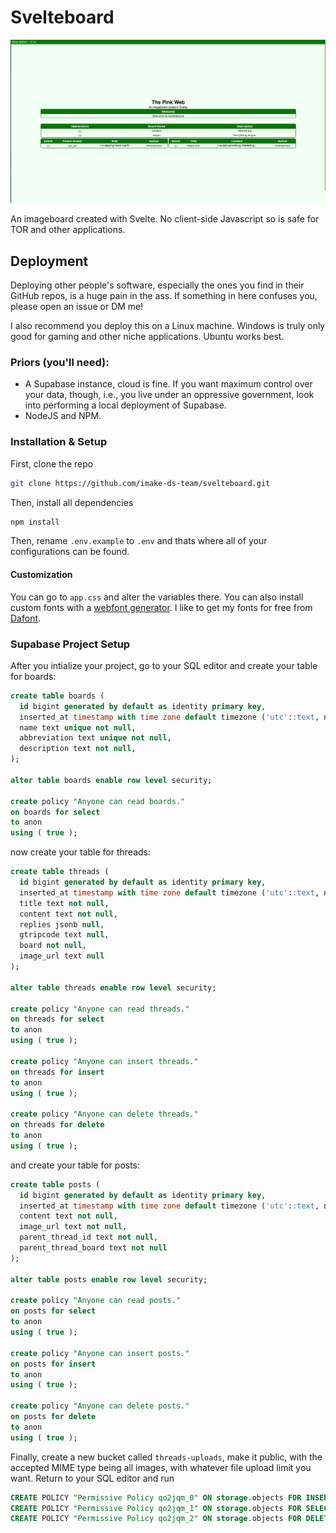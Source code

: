# Svelteboard

![Screenshot of Svelteboard](image.png)

An imageboard created with Svelte. No client-side Javascript so is safe for TOR and other applications.

## Deployment

Deploying other people's software, especially the ones you find in their GitHub repos, is a huge pain in the ass. If something in here confuses you, please open an issue or DM me!

I also recommend you deploy this on a Linux machine. Windows is truly only good for gaming and other niche applications. Ubuntu works best.
### Priors (you'll need):
- A Supabase instance, cloud is fine. If you want maximum control over your data, though, i.e., you live under an oppressive government, look into performing a local deployment of Supabase.
- NodeJS and NPM.

### Installation & Setup
First, clone the repo

```bash
git clone https://github.com/imake-ds-team/svelteboard.git
```

Then, install all dependencies
```bash
npm install
```

Then, rename `.env.example` to `.env` and thats where all of your configurations can be found.

#### Customization
You can go to `app.css` and alter the variables there. You can also install custom fonts with a [webfont generator](https://www.fontsquirrel.com/tools/webfont-generator). I like to get my fonts for free from [Dafont](https://www.dafont.com/).

### Supabase Project Setup
After you intialize your project, go to your SQL editor and create your table for boards:

```sql
create table boards (
  id bigint generated by default as identity primary key,
  inserted_at timestamp with time zone default timezone ('utc'::text, now()) not null,
  name text unique not null,
  abbreviation text unique not null,
  description text not null,
);

alter table boards enable row level security;

create policy "Anyone can read boards."
on boards for select
to anon
using ( true );
```

now create your table for threads:

```sql
create table threads (
  id bigint generated by default as identity primary key,
  inserted_at timestamp with time zone default timezone ('utc'::text, now()) not null,
  title text not null,
  content text not null,
  replies jsonb null,
  gtripcode text null,
  board not null,
  image_url text null
);

alter table threads enable row level security;

create policy "Anyone can read threads."
on threads for select
to anon
using ( true );

create policy "Anyone can insert threads."
on threads for insert
to anon
using ( true );

create policy "Anyone can delete threads."
on threads for delete
to anon
using ( true );
```

and create your table for posts:

```sql
create table posts (
  id bigint generated by default as identity primary key,
  inserted_at timestamp with time zone default timezone ('utc'::text, now()) not null,
  content text not null,
  image_url text not null,
  parent_thread_id text not null,
  parent_thread_board text not null
);

alter table posts enable row level security;

create policy "Anyone can read posts."
on posts for select
to anon
using ( true );

create policy "Anyone can insert posts."
on posts for insert
to anon
using ( true );

create policy "Anyone can delete posts."
on posts for delete
to anon
using ( true );
```

Finally, create a new bucket called `threads-uploads`, make it public, with the accepted MIME type being all images, with whatever file upload limit you want. Return to your SQL editor and run

```sql
CREATE POLICY "Permissive Policy qo2jqm_0" ON storage.objects FOR INSERT TO public WITH CHECK (bucket_id = 'threads-uploads');
CREATE POLICY "Permissive Policy qo2jqm_1" ON storage.objects FOR SELECT TO public USING (bucket_id = 'threads-uploads');
CREATE POLICY "Permissive Policy qo2jqm_2" ON storage.objects FOR DELETE TO public USING (bucket_id = 'threads-uploads');
```